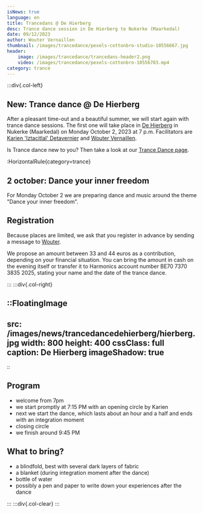 ```yaml
---
isNews: true
language: en
title: Trancedans @ De Hierberg
desc: Trance dance session in De Hierberg te Nukerke (Maarkedal)
date: 09/12/2023
author: Wouter Vernaillen
thumbnail: /images/trancedance/pexels-cottonbro-studio-10556667.jpg
header:
    image: /images/trancedance/trancedans-header2.png
    video: /images/trancedance/pexels-cottonbro-10556703.mp4
category: trance
---
```


:::div{.col-left}

## New: Trance dance @ De Hierberg

After a pleasant time-out and a beautiful summer, we will start again with trance dance sessions.
The first one will take place in [De Hierberg](https://www.hierberg.be/) in Nukerke (Maarkedal) on Monday October 2, 2023 at 7 p.m.
Facilitators are [Karien 'Iztacitlal' Detavernier](https://www.shamanour.be/autobiografie) and [Wouter Vernaillen](/en/about).

Is Trance dance new to you? Then take a look at our [Trance Dance page](/en/trancedance).

:HorizontalRule{category=trance}

## 2 october: Dance your inner freedom

For Monday October 2 we are preparing dance and music around the theme "Dance your inner freedom".

## Registration

Because places are limited, we ask that you register in advance by sending a message to [Wouter](/contact).

We propose an amount between 33 and 44 euros as a contribution, depending on your financial situation.
You can bring the amount in cash on the evening itself or transfer it to Harmonics account number BE70 7370 3835 2025, stating your name and the date of the trance dance.

:::
:::div{.col-right}

::FloatingImage
---
src: /images/news/trancedancedehierberg/hierberg.jpg
width: 800
height: 400
cssClass: full
caption: De Hierberg
imageShadow: true
---
::

## Program

* welcome from 7pm
* we start promptly at 7:15 PM with an opening circle by Karien
* next we start the dance, which lasts about an hour and a half and ends with an integration moment
* closing circle
* we finish around 9:45 PM

## What to bring?
* a blindfold, best with several dark layers of fabric
* a blanket (during integration moment after the dance)
* bottle of water
* possibly a pen and paper to write down your experiences after the dance

:::
:::div{.col-clear}
:::